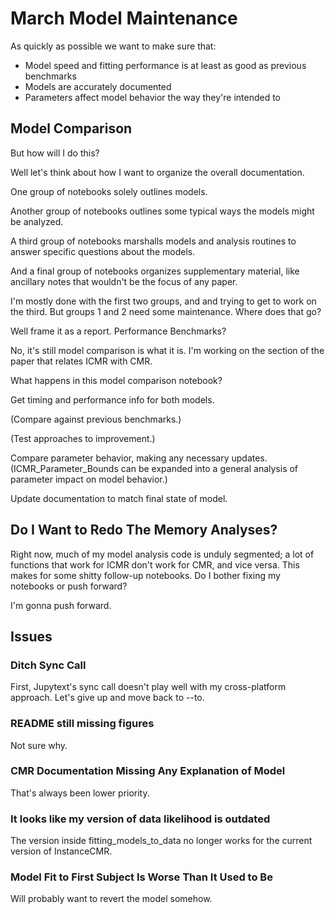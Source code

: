 # March Model Maintenance
As quickly as possible we want to make sure that:
- Model speed and fitting performance is at least as good as previous benchmarks
- Models are accurately documented
- Parameters affect model behavior the way they're intended to


## Model Comparison
But how will I do this?

Well let's think about how I want to organize the overall documentation. 

One group of notebooks solely outlines models.

Another group of notebooks outlines some typical ways the models might be analyzed.

A third group of notebooks marshalls models and analysis routines to answer specific questions about the models.

And a final group of notebooks organizes supplementary material, like ancillary notes that wouldn't be the focus of any paper.

I'm mostly done with the first two groups, and and trying to get to work on the third. But groups 1 and 2 need some maintenance. Where does that go?

Well frame it as a report. Performance Benchmarks? 

No, it's still model comparison is what it is. I'm working on the section of the paper that relates ICMR with CMR.

What happens in this model comparison notebook?

Get timing and performance info for both models.

(Compare against previous benchmarks.)

(Test approaches to improvement.)

Compare parameter behavior, making any necessary updates. 
(ICMR_Parameter_Bounds can be expanded into a general analysis of parameter impact on model behavior.)

Update documentation to match final state of model.


## Do I Want to Redo The Memory Analyses?
Right now, much of my model analysis code is unduly segmented; a lot of functions that work for ICMR don't work for CMR, and vice versa. This makes for some shitty follow-up notebooks. Do I bother fixing my notebooks or push forward?

I'm gonna push forward.


## Issues


### Ditch Sync Call
First, Jupytext's sync call doesn't play well with my cross-platform approach. Let's give up and move back to --to.

### README still missing figures
Not sure why.

### CMR Documentation Missing Any Explanation of Model
That's always been lower priority. 

### It looks like my version of data likelihood is outdated
The version inside fitting_models_to_data no longer works for the current version of InstanceCMR.

### Model Fit to First Subject Is Worse Than It Used to Be
Will probably want to revert the model somehow.

```python

```
